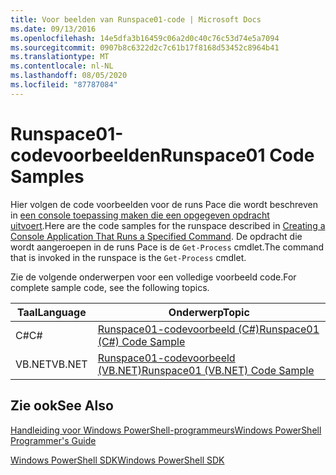 ```yaml
---
title: Voor beelden van Runspace01-code | Microsoft Docs
ms.date: 09/13/2016
ms.openlocfilehash: 14e5dfa3b16459c06a2d0c40c76c53d74e5a7094
ms.sourcegitcommit: 0907b8c6322d2c7c61b17f8168d53452c8964b41
ms.translationtype: MT
ms.contentlocale: nl-NL
ms.lasthandoff: 08/05/2020
ms.locfileid: "87787084"
---
```

# <a name="runspace01-code-samples"></a><span data-ttu-id="0b918-102">Runspace01-codevoorbeelden</span><span class="sxs-lookup"><span data-stu-id="0b918-102">Runspace01 Code Samples</span></span>

<span data-ttu-id="0b918-103">Hier volgen de code voorbeelden voor de runs Pace die wordt beschreven in [een console toepassing maken die een opgegeven opdracht uitvoert](/dotnet/csharp/programming-guide/inside-a-program/hello-world-your-first-program).</span><span class="sxs-lookup"><span data-stu-id="0b918-103">Here are the code samples for the runspace described in [Creating a Console Application That Runs a Specified Command](/dotnet/csharp/programming-guide/inside-a-program/hello-world-your-first-program).</span></span> <span data-ttu-id="0b918-104">De opdracht die wordt aangeroepen in de runs Pace is de `Get-Process` cmdlet.</span><span class="sxs-lookup"><span data-stu-id="0b918-104">The command that is invoked in the runspace is the `Get-Process` cmdlet.</span></span>

<span data-ttu-id="0b918-105">Zie de volgende onderwerpen voor een volledige voorbeeld code.</span><span class="sxs-lookup"><span data-stu-id="0b918-105">For complete sample code, see the following topics.</span></span>

|<span data-ttu-id="0b918-106">Taal</span><span class="sxs-lookup"><span data-stu-id="0b918-106">Language</span></span>|<span data-ttu-id="0b918-107">Onderwerp</span><span class="sxs-lookup"><span data-stu-id="0b918-107">Topic</span></span>|
|--------------|-----------|
|<span data-ttu-id="0b918-108">C#</span><span class="sxs-lookup"><span data-stu-id="0b918-108">C#</span></span>|[<span data-ttu-id="0b918-109">Runspace01-codevoorbeeld (C#)</span><span class="sxs-lookup"><span data-stu-id="0b918-109">Runspace01 (C#) Code Sample</span></span>](./runspace01-csharp-code-sample.md)|
|<span data-ttu-id="0b918-110">VB.NET</span><span class="sxs-lookup"><span data-stu-id="0b918-110">VB.NET</span></span>|[<span data-ttu-id="0b918-111">Runspace01-codevoorbeeld (VB.NET)</span><span class="sxs-lookup"><span data-stu-id="0b918-111">Runspace01 (VB.NET) Code Sample</span></span>](./runspace01-vb-net-code-sample.md)|

## <a name="see-also"></a><span data-ttu-id="0b918-112">Zie ook</span><span class="sxs-lookup"><span data-stu-id="0b918-112">See Also</span></span>

[<span data-ttu-id="0b918-113">Handleiding voor Windows PowerShell-programmeurs</span><span class="sxs-lookup"><span data-stu-id="0b918-113">Windows PowerShell Programmer's Guide</span></span>](./windows-powershell-programmer-s-guide.md)

[<span data-ttu-id="0b918-114">Windows PowerShell SDK</span><span class="sxs-lookup"><span data-stu-id="0b918-114">Windows PowerShell SDK</span></span>](../windows-powershell-reference.md)
